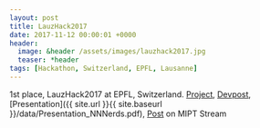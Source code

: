 ```yaml
---
layout: post
title: LauzHack2017
date: 2017-11-12 00:00:01 +0000
header:
  image: &header /assets/images/lauzhack2017.jpg
  teaser: *header
tags: [Hackathon, Switzerland, EPFL, Lausanne]
---
```


1st place, LauzHack2017 at EPFL, Switzerland. [Project](https://github.com/akarazeev/SGS), [Devpost](https://devpost.com/software/nn-nerds), [Presentation]({{ site.url }}{{ site.baseurl }}/data/Presentation_NNNerds.pdf), [Post](http://miptstream.ru/2017/11/18/lauzhack-2017/) on MIPT Stream
